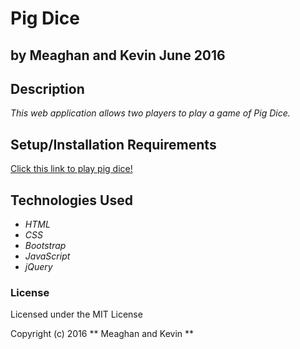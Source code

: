 # Pig Dice 

## by Meaghan and Kevin June 2016

## Description

_This web application allows two players to play a game of Pig Dice._

## Setup/Installation Requirements

[Click this link to play pig dice!](https://rawgit.com/meaghanjones/pig-dice/master/index.html)

## Technologies Used

* _HTML_
* _CSS_
* _Bootstrap_
* _JavaScript_
* _jQuery_


### License

Licensed under the MIT License

Copyright (c) 2016 ** Meaghan and Kevin **
